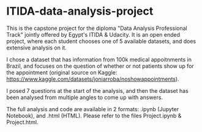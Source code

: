 # ITIDA-data-analysis-project
This is the capstone project for the diploma "Data Analysis Professional Track" jointly offered by Egypt's ITIDA & Udacity. It is an open ended project, where each student chooses one of 5 available datasets, and does extensive analysis on it.

I chose a dataset that has information from 100k medical appoitnments in Brazil, and focuses on the question of whether or not patients show up for the appointment (original source on Kaggle: https://www.kaggle.com/datasets/joniarroba/noshowappointments).

I posed 7 questions at the start of the analysis, and then the dataset has been analysed from multiple angles to come up with answers.

The full analysis and code are available in 2 formats: .ipynb (Jupyter Notebook), and .html (HTML). Please refer to the files Project.ipynb & Project.html.
